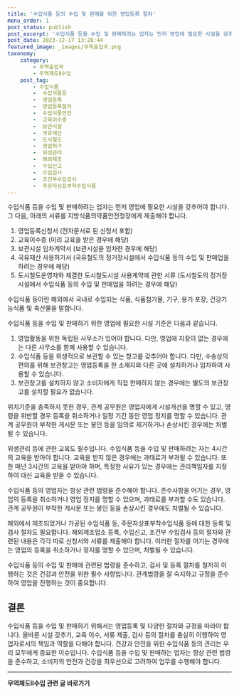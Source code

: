 ```yaml
---
title: '수입식품 등의 수입 및 판매를 위한 영업등록 절차'
menu_order: 1
post_status: publish
post_excerpt: '수입식품 등을 수입 및 판매하려는 업자는 먼저 영업에 필요한 시설을 갖추어야 합니다. 그 다음, 아래의 서류를 지방식품의약품안전청장에게 제출해야 합니다.'
post_date: 2023-12-17 13:28:44
featured_image: _images/무역출입국.png
taxonomy:
    category:
        - 무역출입국
        - 무역제도Ⅱ수입
    post_tag:
        - 수입식품
        -  수입식품등
        -  영업등록
        -  영업등록절차
        -  수입식품안전
        -  교육이수증
        -  보관시설
        -  국유재산
        -  도시철도
        -  영업허가
        -  위생관리
        -  해외제조
        -  수입신고
        -  수입검사
        -  조건부수입검사
        -  주문자상표부착수입식품
---
```



수입식품 등을 수입 및 판매하려는 업자는 먼저 영업에 필요한 시설을 갖추어야 합니다. 그 다음, 아래의 서류를 지방식품의약품안전청장에게 제출해야 합니다.

1. 영업등록신청서 (전자문서로 된 신청서 포함)
2. 교육이수증 (미리 교육을 받은 경우에 해당)
3. 보관시설 임차계약서 (보관시설을 임차한 경우에 해당)
4. 국유재산 사용허가서 (국유철도의 정거장시설에서 수입식품 등의 수입 및 판매업을 하려는 경우에 해당)
5. 도시철도운영자와 체결한 도시철도시설 사용계약에 관한 서류 (도시철도의 정거장시설에서 수입식품 등의 수입 및 판매업을 하려는 경우에 해당)

수입식품 등이란 해외에서 국내로 수입되는 식품, 식품첨가물, 기구, 용기·포장, 건강기능식품 및 축산물을 말합니다.

수입식품 등을 수입 및 판매하기 위한 영업에 필요한 시설 기준은 다음과 같습니다.

1. 영업활동을 위한 독립된 사무소가 있어야 합니다. 다만, 영업에 지장이 없는 경우에는 다른 사무소를 함께 사용할 수 있습니다.
2. 수입식품 등을 위생적으로 보관할 수 있는 창고를 갖추어야 합니다. 다만, 수송상의 편의를 위해 보관창고는 영업등록을 한 소재지와 다른 곳에 설치하거나 임차하여 사용할 수 있습니다.
3. 보관창고를 설치하지 않고 소비자에게 직접 판매하지 않는 경우에는 별도의 보관창고를 설치할 필요가 없습니다.

위치기준을 충족하지 못한 경우, 관계 공무원은 영업자에게 시설개선을 명할 수 있고, 명령을 위반할 경우 등록을 취소하거나 일정 기간 동안 영업 정지를 명할 수 있습니다. 관계 공무원이 부착한 게시문 또는 봉인 등을 임의로 제거하거나 손상시킨 경우에는 처벌될 수 있습니다.

위생관리 등에 관한 교육도 필수입니다. 수입식품 등을 수입 및 판매하려는 자는 4시간의 교육을 받아야 합니다. 교육을 받지 않은 경우에는 과태료가 부과될 수 있습니다. 또한 매년 3시간의 교육을 받아야 하며, 특정한 사유가 있는 경우에는 관리책임자를 지정하여 대신 교육을 받을 수 있습니다.

수입식품 등의 영업자는 항상 관련 법령을 준수해야 합니다. 준수사항을 어기는 경우, 영업의 등록을 취소하거나 영업 정지를 명할 수 있으며, 과태료를 부과할 수도 있습니다. 관계 공무원이 부착한 게시문 또는 봉인 등을 손상시킨 경우에도 처벌될 수 있습니다.

해외에서 제조되었거나 가공된 수입식품 등, 주문자상표부착수입식품 등에 대한 등록 및 검사 절차도 필요합니다. 해외제조업소 등록, 수입신고, 조건부 수입검사 등의 절차와 관련된 내용은 각각 따로 신청서와 서류를 제출해야 합니다. 이러한 절차를 어기는 경우에는 영업의 등록을 취소하거나 정지를 명할 수 있으며, 처벌될 수 있습니다.

수입식품 등의 수입 및 판매에 관련된 법령을 준수하고, 검사 및 등록 절차를 철저히 이행하는 것은 건강과 안전을 위한 필수 사항입니다. 관계법령을 잘 숙지하고 규정을 준수하여 영업을 진행하는 것이 중요합니다.

## 결론

수입식품 등을 수입 및 판매하기 위해서는 영업등록 및 다양한 절차와 규정을 따라야 합니다. 올바른 시설 갖추기, 교육 이수, 서류 제출, 검사 등의 절차를 충실히 이행하여 영업자로서의 책임과 역할을 다해야 합니다. 건강과 안전을 위한 수입식품 등의 관리는 우리 모두에게 중요한 이슈입니다. 수입식품 등을 수입 및 판매하는 업자는 항상 관련 법령을 준수하고, 소비자의 안전과 건강을 최우선으로 고려하여 업무를 수행해야 합니다.
<!-- wp:separator -->
<hr class="wp-block-separator has-alpha-channel-opacity"/>
<!-- /wp:separator -->

<!-- wp:group {"backgroundColor":"base","layout":{"type":"constrained"}} -->
<div class="wp-block-group has-base-background-color has-background"><!-- wp:paragraph {"align":"center","fontSize":"medium"} -->
<p class="has-text-align-center has-large-font-size"><strong>무역제도Ⅱ수입 관련 글 바로가기</strong></p>
<!-- /wp:paragraph -->


<!-- wp:latest-posts
{"categories":[{"id":14432,"count":19,"description":"","link":"https://uknowlaw.com/category/%eb%ac%b4%ec%97%ad%ec%a0%9c%eb%8f%84%e2%85%b1%ec%88%98%ec%9e%85/","name":"무역제도Ⅱ수입","slug":"무역제도Ⅱ수입","taxonomy":"category","parent":0,"meta":[],"_links":{"self":[{"href":"https://uknowlaw.com/wp-json/wp/v2/categories/14432"}],"collection":[{"href":"https://uknowlaw.com/wp-json/wp/v2/categories"}],"about":[{"href":"https://uknowlaw.com/wp-json/wp/v2/taxonomies/category"}],"wp:post_type":[{"href":"https://uknowlaw.com/wp-json/wp/v2/posts?categories=14432"}],"curies":[{"name":"wp","href":"https://api.w.org/{rel}","templated":true}]}}],"postsToShow":100,"excerptLength":28,"postLayout":"grid","columns":2,"featuredImageAlign":"left","featuredImageSizeSlug":"large","fontSize":"small"} /--></div>
<!-- /wp:group -->